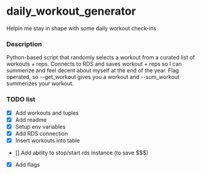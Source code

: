 # daily_workout_generator
Helpin me stay in shape with some daily workout check-ins
### Description
Python-based script that randomly selects a workout from a curated list of workouts + reps.
Connects to RDS and saves workout + reps so I can summerize and feel decent about myself at the end of the year.
Flag operated, so --get_workout gives you a workout and --sum_workout summerizes your workout.


### TODO list 
- [x] Add workouts and tuples
- [x] Add readme
- [x] Setup env variables
- [x] Add RDS connection
- [x] Insert workouts into table
- [] Add ability to stop/start rds instance (to save $$$)
- [x] Add flags